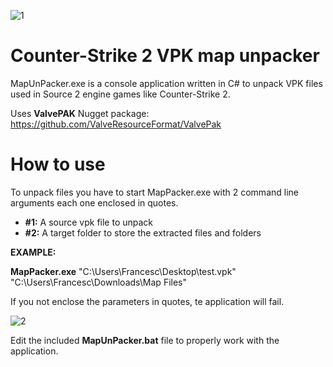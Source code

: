 ![1](https://github.com/fpaezf/cs2-vpk-map-unpacker/assets/28062918/1286d24d-525e-4874-a6fa-cdcdae794521)

# Counter-Strike 2 VPK map unpacker
MapUnPacker.exe is a console application written in C# to unpack VPK files used in Source 2 engine games like Counter-Strike 2.

Uses **ValvePAK** Nugget package: https://github.com/ValveResourceFormat/ValvePak

# How to use
To unpack files you have to start MapPacker.exe with 2 command line arguments each one enclosed in quotes.
- **#1:** A source vpk file to unpack
- **#2:** A target folder to store the extracted files and folders


**EXAMPLE:**

**MapPacker.exe** "C:\Users\Francesc\Desktop\test.vpk" "C:\Users\Francesc\Downloads\Map Files" 

If you not enclose the parameters in quotes, te application will fail.

![2](https://github.com/fpaezf/cs2-vpk-map-unpacker/assets/28062918/01922e3a-837f-4d1b-a987-68ccee42d954)

Edit the included **MapUnPacker.bat** file to properly work with the application.

